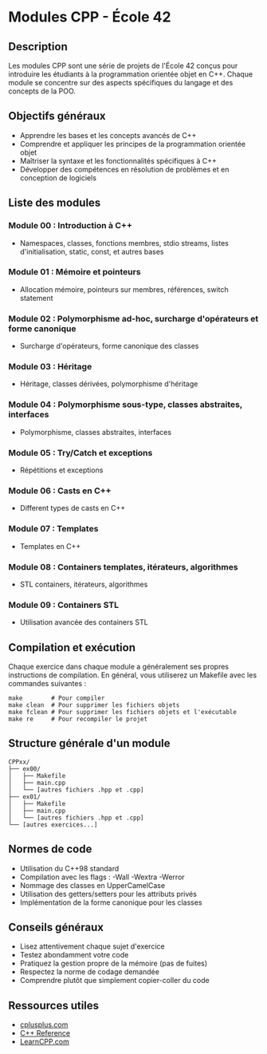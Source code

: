 # Modules CPP - École 42

## Description
Les modules CPP sont une série de projets de l'École 42 conçus pour introduire les étudiants à la programmation orientée objet en C++. Chaque module se concentre sur des aspects spécifiques du langage et des concepts de la POO.

## Objectifs généraux
- Apprendre les bases et les concepts avancés de C++
- Comprendre et appliquer les principes de la programmation orientée objet
- Maîtriser la syntaxe et les fonctionnalités spécifiques à C++
- Développer des compétences en résolution de problèmes et en conception de logiciels

## Liste des modules

### Module 00 : Introduction à C++
- Namespaces, classes, fonctions membres, stdio streams, listes d'initialisation, static, const, et autres bases

### Module 01 : Mémoire et pointeurs
- Allocation mémoire, pointeurs sur membres, références, switch statement

### Module 02 : Polymorphisme ad-hoc, surcharge d'opérateurs et forme canonique
- Surcharge d'opérateurs, forme canonique des classes

### Module 03 : Héritage
- Héritage, classes dérivées, polymorphisme d'héritage

### Module 04 : Polymorphisme sous-type, classes abstraites, interfaces
- Polymorphisme, classes abstraites, interfaces

### Module 05 : Try/Catch et exceptions
- Répétitions et exceptions

### Module 06 : Casts en C++
- Different types de casts en C++

### Module 07 : Templates
- Templates en C++

### Module 08 : Containers templates, itérateurs, algorithmes
- STL containers, itérateurs, algorithmes

### Module 09 : Containers STL
- Utilisation avancée des containers STL

## Compilation et exécution
Chaque exercice dans chaque module a généralement ses propres instructions de compilation. En général, vous utiliserez un Makefile avec les commandes suivantes :

```
make        # Pour compiler
make clean  # Pour supprimer les fichiers objets
make fclean # Pour supprimer les fichiers objets et l'exécutable
make re     # Pour recompiler le projet
```

## Structure générale d'un module
```
CPPxx/
├── ex00/
│   ├── Makefile
│   ├── main.cpp
│   └── [autres fichiers .hpp et .cpp]
├── ex01/
│   ├── Makefile
│   ├── main.cpp
│   └── [autres fichiers .hpp et .cpp]
└── [autres exercices...]
```

## Normes de code
- Utilisation du C++98 standard
- Compilation avec les flags : -Wall -Wextra -Werror
- Nommage des classes en UpperCamelCase
- Utilisation des getters/setters pour les attributs privés
- Implémentation de la forme canonique pour les classes

## Conseils généraux
- Lisez attentivement chaque sujet d'exercice
- Testez abondamment votre code
- Pratiquez la gestion propre de la mémoire (pas de fuites)
- Respectez la norme de codage demandée
- Comprendre plutôt que simplement copier-coller du code

## Ressources utiles
- [cplusplus.com](http://www.cplusplus.com/)
- [C++ Reference](https://en.cppreference.com/)
- [LearnCPP.com](https://www.learncpp.com/)


